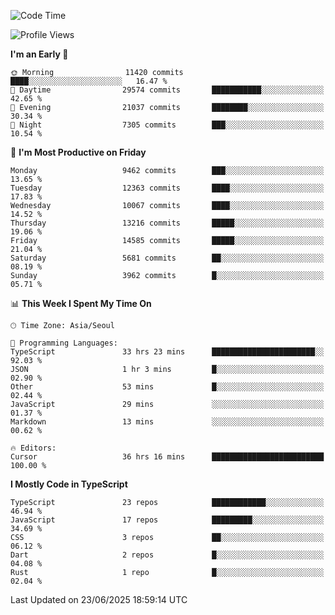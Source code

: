 <!--START_SECTION:waka-->
![Code Time](http://img.shields.io/badge/Code%20Time-7%2C909%20hrs%2032%20mins-blue)

![Profile Views](http://img.shields.io/badge/Profile%20Views-0-blue)

**I'm an Early 🐤** 

```text
🌞 Morning                11420 commits       ████░░░░░░░░░░░░░░░░░░░░░   16.47 % 
🌆 Daytime                29574 commits       ███████████░░░░░░░░░░░░░░   42.65 % 
🌃 Evening                21037 commits       ████████░░░░░░░░░░░░░░░░░   30.34 % 
🌙 Night                  7305 commits        ███░░░░░░░░░░░░░░░░░░░░░░   10.54 % 
```
📅 **I'm Most Productive on Friday** 

```text
Monday                   9462 commits        ███░░░░░░░░░░░░░░░░░░░░░░   13.65 % 
Tuesday                  12363 commits       ████░░░░░░░░░░░░░░░░░░░░░   17.83 % 
Wednesday                10067 commits       ████░░░░░░░░░░░░░░░░░░░░░   14.52 % 
Thursday                 13216 commits       █████░░░░░░░░░░░░░░░░░░░░   19.06 % 
Friday                   14585 commits       █████░░░░░░░░░░░░░░░░░░░░   21.04 % 
Saturday                 5681 commits        ██░░░░░░░░░░░░░░░░░░░░░░░   08.19 % 
Sunday                   3962 commits        █░░░░░░░░░░░░░░░░░░░░░░░░   05.71 % 
```


📊 **This Week I Spent My Time On** 

```text
🕑︎ Time Zone: Asia/Seoul

💬 Programming Languages: 
TypeScript               33 hrs 23 mins      ███████████████████████░░   92.03 % 
JSON                     1 hr 3 mins         █░░░░░░░░░░░░░░░░░░░░░░░░   02.90 % 
Other                    53 mins             █░░░░░░░░░░░░░░░░░░░░░░░░   02.44 % 
JavaScript               29 mins             ░░░░░░░░░░░░░░░░░░░░░░░░░   01.37 % 
Markdown                 13 mins             ░░░░░░░░░░░░░░░░░░░░░░░░░   00.62 % 

🔥 Editors: 
Cursor                   36 hrs 16 mins      █████████████████████████   100.00 % 
```

**I Mostly Code in TypeScript** 

```text
TypeScript               23 repos            ████████████░░░░░░░░░░░░░   46.94 % 
JavaScript               17 repos            █████████░░░░░░░░░░░░░░░░   34.69 % 
CSS                      3 repos             ██░░░░░░░░░░░░░░░░░░░░░░░   06.12 % 
Dart                     2 repos             █░░░░░░░░░░░░░░░░░░░░░░░░   04.08 % 
Rust                     1 repo              █░░░░░░░░░░░░░░░░░░░░░░░░   02.04 % 
```




 Last Updated on 23/06/2025 18:59:14 UTC
<!--END_SECTION:waka-->
